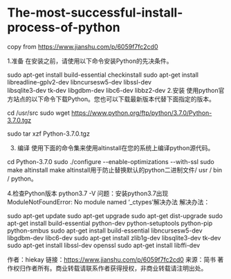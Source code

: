 # The-most-successful-install-process-of-python
copy from https://www.jianshu.com/p/6059f7fc2cd0


1.准备
在安装之前，请使用以下命令安装Python的先决条件。

sudo apt-get install build-essential checkinstall
sudo apt-get install libreadline-gplv2-dev libncursesw5-dev libssl-dev \
    libsqlite3-dev tk-dev libgdbm-dev libc6-dev libbz2-dev
2.安装
使用python官方站点的以下命令下载Python。您也可以下载最新版本代替下面指定的版本。

cd /usr/src
sudo wget https://www.python.org/ftp/python/3.7.0/Python-3.7.0.tgz

sudo tar xzf Python-3.7.0.tgz

3. 编译
使用下面的命令集来使用altinstall在您的系统上编译python源代码。

cd Python-3.7.0
sudo ./configure --enable-optimizations --with-ssl
sudo make altinstall
make altinstall用于防止替换默认的python二进制文件/ usr / bin / python。

4.检查Python版本
python3.7 -V
问题：安装python3.7出现ModuleNotFoundError: No module named ‘_ctypes’解决办法
解决办法：


sudo apt-get update
sudo apt-get upgrade
sudo apt-get dist-upgrade
sudo apt-get install build-essential python-dev python-setuptools python-pip python-smbus
sudo apt-get install build-essential libncursesw5-dev libgdbm-dev libc6-dev
sudo apt-get install zlib1g-dev libsqlite3-dev tk-dev
sudo apt-get install libssl-dev openssl
sudo apt-get install libffi-dev

作者：hiekay
链接：https://www.jianshu.com/p/6059f7fc2cd0
来源：简书
著作权归作者所有。商业转载请联系作者获得授权，非商业转载请注明出处。
